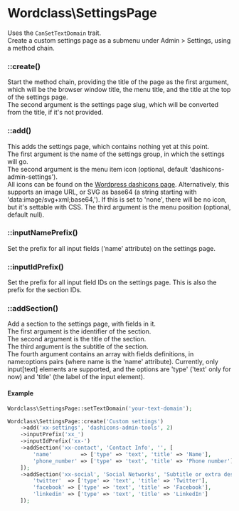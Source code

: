 # Wordclass\SettingsPage
Uses the `CanSetTextDomain` trait.  
Create a custom settings page as a submenu under Admin > Settings, using a method chain.  

### ::create()
Start the method chain, providing the title of the page as the first argument, which will be the browser window title, the menu title, and the title at the top of the settings page.  
The second argument is the settings page slug, which will be converted from the title, if it's not provided.

### ::add()
This adds the settings page, which contains nothing yet at this point.  
The first argument is the name of the settings group, in which the settings will go.  
The second argument is the menu item icon (optional, default 'dashicons-admin-settings').  
All icons can be found on the [Wordpress dashicons page](https://developer.wordpress.org/resource/dashicons/). Alternatively, this supports an image URL, or SVG as base64 (a string starting with 'data:image/svg+xml;base64,'). If this is set to 'none', there will be no icon, but it's settable with CSS.
The third argument is the menu position (optional, default null).

### ::inputNamePrefix()
Set the prefix for all input fields ('name' attribute) on the settings page.

### ::inputIdPrefix()
Set the prefix for all input field IDs on the settings page. This is also the prefix for the section IDs.

### ::addSection()
Add a section to the settings page, with fields in it.  
The first argument is the identifier of the section.  
The second argument is the title of the section.  
The third argument is the subtitle of the section.  
The fourth argument contains an array with fields definitions, in name:options pairs (where name is the 'name' attribute). Currently, only input[text] elements are supported, and the options are 'type' ('text' only for now) and 'title' (the label of the input element).

#### Example
```php
Wordclass\SettingsPage::setTextDomain('your-text-domain');

Wordclass\SettingsPage::create('Custom settings')
    ->add('xx-settings', 'dashicons-admin-tools', 2)
    ->inputPrefix('xx_')
    ->inputIdPrefix('xx-')
    ->addSection('xx-contact', 'Contact Info', '', [
        'name'         => ['type' => 'text', 'title' => 'Name'],
        'phone_number' => ['type' => 'text', 'title' => 'Phone number']
    ]);
    ->addSection('xx-social', 'Social Networks', 'Subtitle or extra descriptive text', [
        'twitter'  => ['type' => 'text', 'title' => 'Twitter'],
        'facebook' => ['type' => 'text', 'title' => 'Facebook'],
        'linkedin' => ['type' => 'text', 'title' => 'LinkedIn']
    ]);
```
